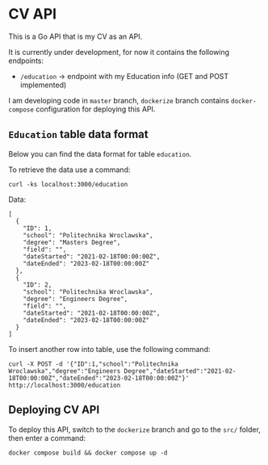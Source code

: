 # CV API

This is a Go API that is my CV as an API.

It is currently under development, for now it contains the following endpoints:
- `/education` -> endpoint with my Education info (GET and POST implemented)


I am developing code in `master` branch, `dockerize` branch contains `docker-compose` configuration for deploying this API.


## `Education` table data format
Below you can find the data format for table `education`.

To retrieve the data use a command:
```
curl -ks localhost:3000/education
```

Data:
```
[
  {
    "ID": 1,
    "school": "Politechnika Wroclawska",
    "degree": "Masters Degree",
    "field": "",
    "dateStarted": "2021-02-18T00:00:00Z",
    "dateEnded": "2023-02-18T00:00:00Z"
  },
  {
    "ID": 2,
    "school": "Politechnika Wroclawska",
    "degree": "Engineers Degree",
    "field": "",
    "dateStarted": "2021-02-18T00:00:00Z",
    "dateEnded": "2023-02-18T00:00:00Z"
  }
]
```
To insert another row into table, use the following command:
```
curl -X POST -d '{"ID":1,"school":"Politechnika Wroclawska","degree":"Engineers Degree","dateStarted":"2021-02-18T00:00:00Z","dateEnded":"2023-02-18T00:00:00Z"}' http://localhost:3000/education
```

## Deploying CV API
To deploy this API, switch to the `dockerize` branch and go to the `src/` folder, then enter a command:
```
docker compose build && docker compose up -d
```
